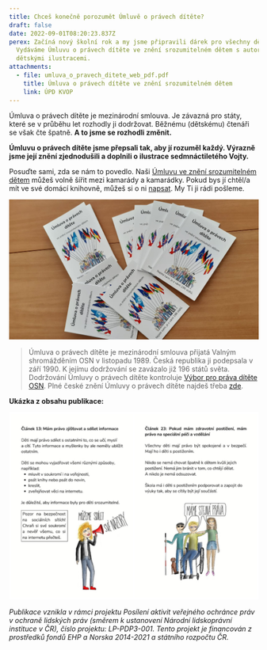 ```yaml
---
title: Chceš konečně porozumět Úmluvě o právech dítěte?
draft: false
date: 2022-09-01T08:20:23.837Z
perex: Začíná nový školní rok a my jsme připravili dárek pro všechny děti.
  Vydáváme Úmluvu o právech dítěte ve znění srozumitelném dětem s autorskými
  dětskými ilustracemi.
attachments:
  - file: umluva_o_pravech_ditete_web_pdf.pdf
    title: Úmluva o právech dítěte ve znění srozumitelném dětem
    link: ÚPD KVOP
---
```

Úmluva o právech dítěte je mezinárodní smlouva. Je závazná pro státy, které se v průběhu let rozhodly ji dodržovat. Běžnému (dětskému) čtenáři se však čte špatně. **A to jsme se rozhodli změnit.** 

**Úmluvu o právech dítěte jsme přepsali tak, aby jí rozuměl každý. Výrazně jsme její znění zjednodušili a doplnili o ilustrace sedmnáctiletého Vojty.** 

Posuďte sami, zda se nám to povedlo. Naši [Úmluvu ve znění srozumitelném dětem](/media/umluva_o_pravech_ditete_web_pdf.pdf) můžeš volně šířit mezi kamarády a kamarádky. Pokud bys jí chtěl/a mít ve své domácí knihovně, můžeš si o ni [napsat](https://deti.ochrance.cz/kdo/jak/). My Ti ji rádi pošleme.

![Na stole leží několik výtisků Úmluvy o právech dítěte ve znění srozumitelném dětem.](img-20220901-wa0002.jpg "Úmluva o právech dítěte ve znění srozumitelném dětem - vydala Kancelář veřejného ochránce práv.")

> Úmluva o právech dítěte je mezinárodní smlouva přijatá Valným shromážděním OSN v listopadu 1989. Česká republika ji podepsala v září 1990. K jejímu dodržování se zavázalo již 196 států světa. Dodržování Úmluvy o právech dítěte kontroluje [Výbor pro práva dítěte OSN](https://www.ohchr.org/en/treaty-bodies/crc). Plné české znění Úmluvy o právech dítěte najdeš třeba [zde](https://www.zakonyprolidi.cz/cs/1991-104).

**Ukázka z obsahu publikace:** 

![Výběr stránek z Úmluvy o právech dítěte ve znění srozumitelném dětem, kterou vydala Kancelář veřejného ochránce práv.](updkolaz..jpg "Úmluva o právech dítěte ve znění srozumitelném dětem - vydala Kancelář veřejného ochránce práv.")

*Publikace vznikla v rámci projektu Posílení aktivit veřejného ochránce práv v ochraně lidských práv (směrem k ustanovení Národní lidskoprávní instituce v ČR), číslo projektu: LP-PDP3-001. Tento projekt je financován z prostředků fondů EHP a Norska 2014-2021 a státního rozpočtu ČR.*